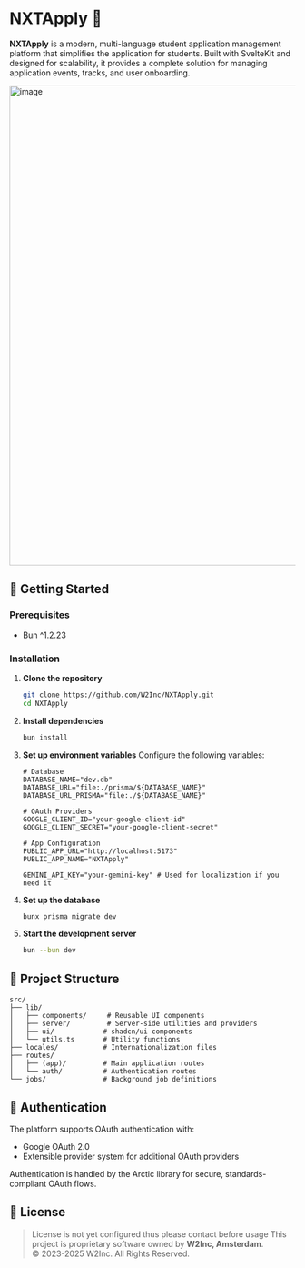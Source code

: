 # NXTApply 🚀

**NXTApply** is a modern, multi-language student application management platform that simplifies the application for students. Built with SvelteKit and designed for scalability, it provides a complete solution for managing application events, tracks, and user onboarding.

<img width="1494" height="844" alt="image" src="https://github.com/user-attachments/assets/88c16deb-0849-426e-a2d9-4c09990b6c91" />

## 🚦 Getting Started

### Prerequisites
- Bun ^1.2.23

### Installation

1. **Clone the repository**
   ```bash
   git clone https://github.com/W2Inc/NXTApply.git
   cd NXTApply
   ```

2. **Install dependencies**
   ```bash
   bun install
   ```

3. **Set up environment variables**
   Configure the following variables:
   ```env
   # Database
   DATABASE_NAME="dev.db"
   DATABASE_URL="file:./prisma/${DATABASE_NAME}"
   DATABASE_URL_PRISMA="file:./${DATABASE_NAME}"

   # OAuth Providers
   GOOGLE_CLIENT_ID="your-google-client-id"
   GOOGLE_CLIENT_SECRET="your-google-client-secret"
   
   # App Configuration
   PUBLIC_APP_URL="http://localhost:5173"
   PUBLIC_APP_NAME="NXTApply"

   GEMINI_API_KEY="your-gemini-key" # Used for localization if you need it
   ```

4. **Set up the database**
   ```bash
   bunx prisma migrate dev
   ```

5. **Start the development server**
   ```bash
   bun --bun dev
   ```

## 📁 Project Structure

```
src/
├── lib/
│   ├── components/     # Reusable UI components
│   ├── server/         # Server-side utilities and providers
│   ├── ui/            # shadcn/ui components
│   └── utils.ts       # Utility functions
├── locales/           # Internationalization files
├── routes/
│   ├── (app)/         # Main application routes
│   └── auth/          # Authentication routes
└── jobs/              # Background job definitions
```

## 🔐 Authentication

The platform supports OAuth authentication with:
- Google OAuth 2.0
- Extensible provider system for additional OAuth providers

Authentication is handled by the Arctic library for secure, standards-compliant OAuth flows.

## 📄 License
> License is not yet configured thus please contact before usage
This project is proprietary software owned by **W2Inc, Amsterdam**.  
© 2023-2025 W2Inc. All Rights Reserved.


